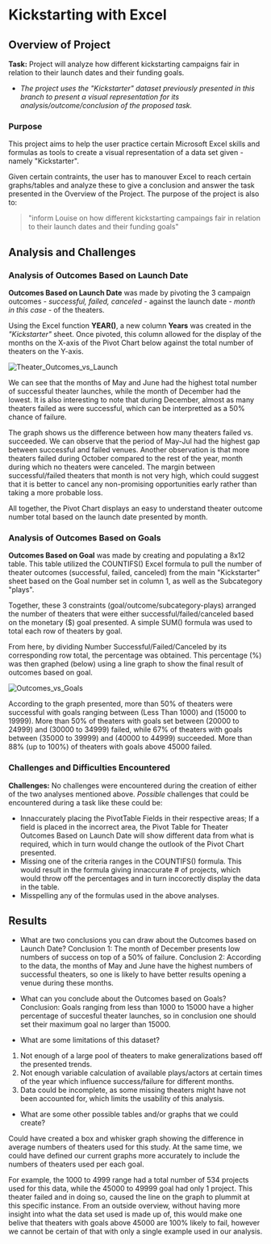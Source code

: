 # Kickstarting with Excel

## Overview of Project
**Task:** Project will analyze how different kickstarting campaigns fair in relation to their launch dates and their funding goals. 
* *The project uses the "Kickstarter" dataset previously presented in this branch to present a visual representation for its analysis/outcome/conclusion of the proposed task.* 

### Purpose
  This project aims to help the user practice certain Microsoft Excel skills and formulas as tools to create a visual representation of a data set given - namely "Kickstarter".

  Given certain contraints, the user has to manouver Excel to reach certain graphs/tables and analyze these to give a conclusion and answer the task presented in the Overview of the Project.
  The purpose of the project is also to:
> "inform Louise on how different kickstarting campaings fair in relation to their launch dates and their funding goals"

## Analysis and Challenges 

### Analysis of Outcomes Based on Launch Date
  **Outcomes Based on Launch Date** was made by pivoting the 3 campaign outcomes *- successful, failed, canceled -* against the launch date *- month in this case -* 
of the theaters. 

Using the Excel function **YEAR()**, a new column **Years** was created in the *"Kickstarter"* sheet. Once pivoted, this column allowed for the display of the months on the X-axis of the Pivot Chart below against the total number of theaters on the Y-axis.

![Theater_Outcomes_vs_Launch](https://user-images.githubusercontent.com/89520192/131281366-48c4ba45-64bd-4943-8e7b-c5866e944d2b.png)

We can see that the months of May and June had the highest total number of successful theater launches, while the month of December had the lowest. It is also interesting to note that during December, almost as many theaters failed as were successful, which can be interpretted as a 50% chance of failure. 

The graph shows us the difference between how many theaters failed vs. succeeded. We can observe that the period of May-Jul had the highest gap between successful and failed venues. Another observation is that more theaters failed during October compared to the rest of the year, month during which no theaters were canceled. The margin between successful/failed theaters that month is not very high, which could suggest that it is better to cancel any non-promising opportunities early rather than taking a more probable loss. 
    
All together, the Pivot Chart displays an easy to understand theater outcome number total based on the launch date presented by month.  

### Analysis of Outcomes Based on Goals

**Outcomes Based on Goal** was made by creating and populating a 8x12 table. This table utilized the COUNTIFS() Excel formula to pull the number of theater outcomes (successful, failed, canceled) from the main
"Kickstarter" sheet based on the Goal number set in column 1, as well as the Subcategory "plays". 

Together, these 3 constraints (goal/outcome/subcategory-plays) arranged the number of theaters that were either successful/failed/canceled based on the monetary ($) goal presented. A simple SUM() formula was used to total each row of theaters by goal. 

From here, by dividing Number Successful/Failed/Canceled by its corresponding row total, the percentage was obtained. This percentage (%) was then graphed (below) using a line graph to show the final result of outcomes based on goal. 

![Outcomes_vs_Goals](https://user-images.githubusercontent.com/89520192/131281662-64591e47-6bea-4c09-834e-7ad46af30989.png)

According to the graph presented, more than 50% of theaters were successful with goals ranging between (Less Than 1000) and (15000 to 19999). More than 50% of theaters with goals set between (20000 to 24999) and (30000 to 34999) failed, while 67% of theaters with goals between (35000 to 39999) and (40000 to 44999) succeeded. More than 88% (up to 100%) of theaters with goals above 45000 failed. 

### Challenges and Difficulties Encountered

**Challenges:**
No challenges were encountered during the creation of either of the two analyses mentioned above. *Possible* challenges that could be encountered during a task like these could be:
- Innaccurately placing the PivotTable Fields in their respective areas; If a field is placed in the incorrect area, the Pivot Table for Theater Outcomes Based on Launch Date will show different data 
from what is required, which in turn would change the outlook of the Pivot Chart presented.
- Missing one of the criteria ranges in the COUNTIFS() formula. This would result in the formula giving innaccurate # of projects, which would throw off the percentages and in turn inccorectly display the
data in the table.
- Misspelling any of the formulas used in the above analyses. 

## Results

- What are two conclusions you can draw about the Outcomes based on Launch Date?
Conclusion 1: The month of December presents low numbers of success on top of a 50% of failure.
Conclusion 2: According to the data, the months of May and June have the highest numbers of successful theaters, so one is likely to have better results opening a venue during these months.  

- What can you conclude about the Outcomes based on Goals?
Conclusion: Goals ranging from less than 1000 to 15000 have a higher percentage of succesful theater launches, so in conclusion one should set their maximum goal no larger than 15000.

- What are some limitations of this dataset?
 
1. Not enough of a large pool of theaters to make generalizations based off the presented trends.
2. Not enough variable calculation of available plays/actors at certain times of the year which influence success/failure for different months.
3. Data could be incomplete, as some missing theaters might have not been accounted for, which limits the usability of this analysis.   

- What are some other possible tables and/or graphs that we could create?

Could have created a box and whisker graph showing the difference in average numbers of theaters used for this study. At the same time, we could have defined our current graphs more accurately to include the numbers of theaters used per each goal. 

For example, the 1000 to 4999 range had a total number of 534 projects used for this data, while the 45000 to 49999 goal had only 1 project. This theater failed and in doing so, caused the line on the graph to plummit at this specific instance. From an outside overview, without having more insight into what the data set used is made up of, this would make one belive that theaters with goals above 45000 are 100% likely to fail, however we cannot be certain of that with only a single example used in our analysis. 
